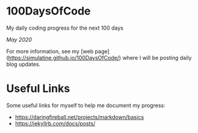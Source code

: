 # 100DaysOfCode
My daily coding progress for the next 100 days

*May 2020*

For more information, see my [web page] (https://simulatine.github.io/100DaysOfCode/) where I will be posting daily blog updates.

Useful Links
============

Some useful links for myself to help me document my progress:

- https://daringfireball.net/projects/markdown/basics
- https://jekyllrb.com/docs/posts/

